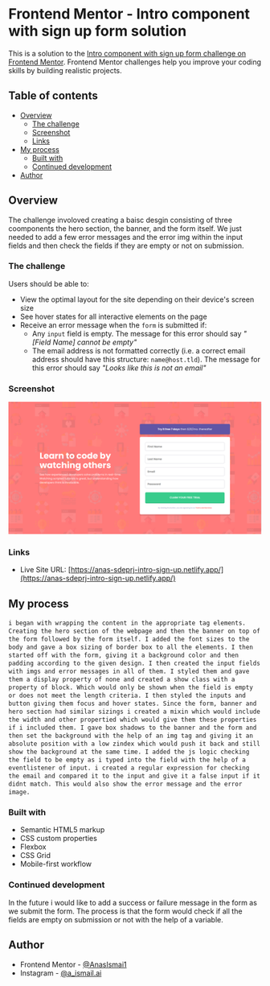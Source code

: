 # Frontend Mentor - Intro component with sign up form solution

This is a solution to the [Intro component with sign up form challenge on Frontend Mentor](https://www.frontendmentor.io/challenges/intro-component-with-signup-form-5cf91bd49edda32581d28fd1). Frontend Mentor challenges help you improve your coding skills by building realistic projects. 

## Table of contents

- [Overview](#overview)
  - [The challenge](#the-challenge)
  - [Screenshot](#screenshot)
  - [Links](#links)
- [My process](#my-process)
  - [Built with](#built-with)
  - [Continued development](#continued-development)
- [Author](#author)

## Overview

The challenge involoved creating a baisc desgin consisting of three coomponents the hero section, the banner, and the form itself. We just needed to add a few error messages and the error img within the input fields and then check the fields if they are empty or not on submission.

### The challenge

Users should be able to:

- View the optimal layout for the site depending on their device's screen size
- See hover states for all interactive elements on the page
- Receive an error message when the `form` is submitted if:
  - Any `input` field is empty. The message for this error should say *"[Field Name] cannot be empty"*
  - The email address is not formatted correctly (i.e. a correct email address should have this structure: `name@host.tld`). The message for this error should say *"Looks like this is not an email"*

### Screenshot

![](./screenshot.png)

### Links

- Live Site URL: [https://anas-sdeprj-intro-sign-up.netlify.app/](https://anas-sdeprj-intro-sign-up.netlify.app/)

## My process

    i began with wrapping the content in the appropriate tag elements. Creating the hero section of the webpage and then the banner on top of the form followed by the form itself. I added the font sizes to the body and gave a box sizing of border box to all the elements. I then started off with the form, giving it a background color and then padding according to the given design. I then created the input fields with imgs and error messages in all of them. I styled them and gave them a display property of none and created a show class with a property of block. Which would only be shown when the field is empty or does not meet the length criteria. I then styled the inputs and button giving them focus and hover states. Since the form, banner and hero section had similar sizings i created a mixin which would include the width and other propertied which would give them these properties if i included them. I gave box shadows to the banner and the form and then set the background with the help of an img tag and giving it an absolute position with a low zindex which would push it back and still show the background at the same time. I added the js logic checking the field to be empty as i typed into the field with the help of a eventlistener of input. i created a regular expression for checking the email and compared it to the input and give it a false input if it didnt match. This would also show the error message and the error image.

### Built with

- Semantic HTML5 markup
- CSS custom properties
- Flexbox
- CSS Grid
- Mobile-first workflow

### Continued development

In the future i would like to add a success or failure message in the form as we submit the form. The process is that the form would check if all the fields are empty on submission or not with the help of a variable.
## Author

- Frontend Mentor - [@AnasIsmai1](https://www.frontendmentor.io/profile/AnasIsmai1)
- Instagram - [@a_ismail.ai](https://www.instagram.com/a_ismail.ai)
